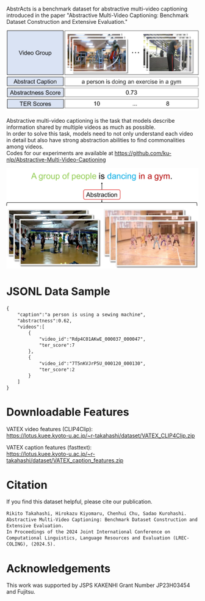 AbstrActs is a benchmark dataset for abstractive multi-video captioning introduced in the paper "Abstractive Multi-Video Captioning: Benchmark Dataset Construction and Extensive Evaluation."

![Data Sample](assets/data_sample.jpg)

Abstractive multi-video captioning is the task that models describe information shared by multiple videos as much as possible.  
In order to solve this task, models need to not only understand each video in detail but also have strong abstraction abilities to find commonalities among videos.  
Codes for our experiments are available at https://github.com/ku-nlp/Abstractive-Multi-Video-Captioning


![task example](assets/task_example.jpg)

# JSONL Data Sample
```
{
    "caption":"a person is using a sewing machine",
    "abstractness":0.62,
    "videos":[
        {
            "video_id":"Rdp4C01AKwE_000037_000047",
            "ter_score":7
        },
        {
            "video_id":"7T5nKVJrP5U_000120_000130",
            "ter_score":2
        }
    ]
}
```

# Downloadable Features
VATEX video features (CLIP4Clip):  
https://lotus.kuee.kyoto-u.ac.jp/~r-takahashi/dataset/VATEX_CLIP4Clip.zip

VATEX caption features (fasttext):  
https://lotus.kuee.kyoto-u.ac.jp/~r-takahashi/dataset/VATEX_caption_features.zip

# Citation
If you find this dataset helpful, please cite our publication.

```
Rikito Takahashi, Hirokazu Kiyomaru, Chenhui Chu, Sadao Kurohashi.
Abstractive Multi-Video Captioning: Benchmark Dataset Construction and Extensive Evaluation.
In Proceedings of the 2024 Joint International Conference on Computational Linguistics, Language Resources and Evaluation (LREC-COLING), (2024.5).
```

# Acknowledgements
This work was supported by JSPS KAKENHI Grant Number JP23H03454 and Fujitsu.
